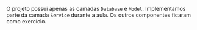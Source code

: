 O projeto possui apenas as camadas `Database` e `Model`. Implementamos 
parte da camada `Service` durante a aula. Os outros componentes ficaram como exercício.
